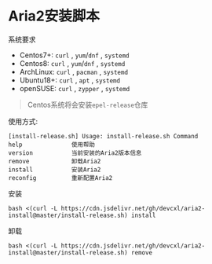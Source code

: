 # Aria2安装脚本

系统要求
* Centos7+: `curl` , `yum`/`dnf` , `systemd`
* Centos8: `curl` , `yum`/`dnf` , `systemd`
* ArchLinux: `curl` , `pacman` , `systemd`
* Ubuntu18+: `curl` , `apt` , `systemd`
* openSUSE: `curl` , `zypper` , `systemd`

> Centos系统将会安装`epel-release`仓库

使用方式:

```
[install-release.sh] Usage: install-release.sh Command
help              使用帮助
version           当前安装的Aria2版本信息
remove            卸载Aria2
install           安装Aria2
reconfig          重新配置Aria2
```

安装

`bash <(curl -L https://cdn.jsdelivr.net/gh/devcxl/aria2-install@master/install-release.sh) install`

卸载

`bash <(curl -L https://cdn.jsdelivr.net/gh/devcxl/aria2-install@master/install-release.sh) remove`

